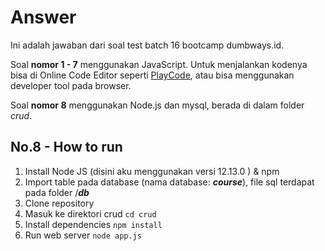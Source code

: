 # Answer

Ini adalah jawaban dari soal test batch 16 bootcamp dumbways.id.

Soal **nomor 1 - 7** menggunakan JavaScript. Untuk menjalankan kodenya bisa di Online Code Editor seperti [PlayCode](https://playcode.io/), atau bisa menggunakan developer tool pada browser.

Soal **nomor 8** menggunakan Node.js dan mysql, berada di dalam folder _crud_.

## No.8 - How to run

1. Install Node JS (disini aku menggunakan versi 12.13.0 ) & npm
2. Import table pada database (nama database: **_course_**), file sql terdapat pada folder /**_db_**
3. Clone repository
4. Masuk ke direktori crud `cd crud`
5. Install dependencies `npm install`
6. Run web server `node app.js`
